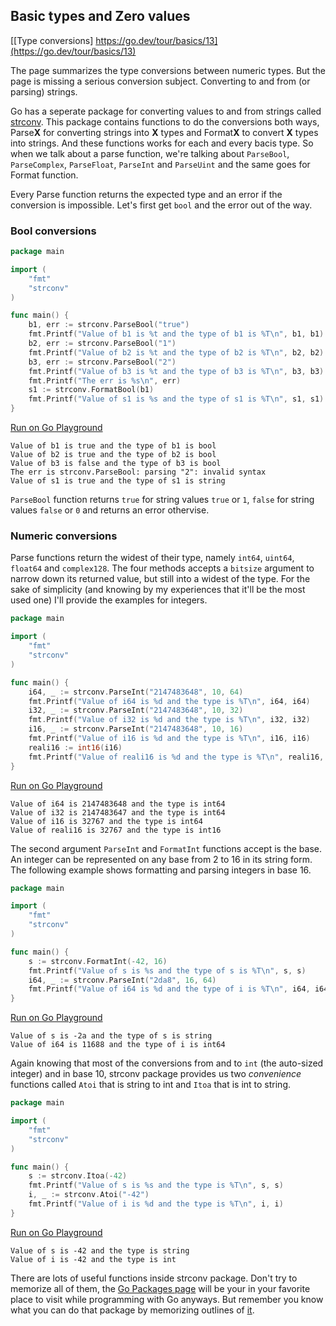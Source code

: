 ## Basic types and Zero values

[[Type conversions] https://go.dev/tour/basics/13](https://go.dev/tour/basics/13)

The page summarizes the type conversions between numeric types. But the page is missing a serious conversion subject. Converting to and from (or parsing) strings.

Go has a seperate package for converting values to and from strings called [strconv](https://pkg.go.dev/strconv). This package contains functions to do the conversions both ways, Parse**X** for converting strings into **X** types and Format**X** to convert **X** types into strings. And these functions works for each and every bacis type. So when we talk about a parse function, we're talking about `ParseBool`, `ParseComplex`, `ParseFloat`, `ParseInt` and `ParseUint` and the same goes for Format function. 

Every Parse function returns the expected type and an error if the conversion is impossible. Let's first get `bool` and the error out of the way. 

### Bool conversions
```go
package main

import (
	"fmt"
	"strconv"
)

func main() {
	b1, err := strconv.ParseBool("true")
	fmt.Printf("Value of b1 is %t and the type of b1 is %T\n", b1, b1)
	b2, err := strconv.ParseBool("1")
	fmt.Printf("Value of b2 is %t and the type of b2 is %T\n", b2, b2)
	b3, err := strconv.ParseBool("2")
	fmt.Printf("Value of b3 is %t and the type of b3 is %T\n", b3, b3)
	fmt.Printf("The err is %s\n", err)
	s1 := strconv.FormatBool(b1)
	fmt.Printf("Value of s1 is %s and the type of s1 is %T\n", s1, s1)
}
```
[Run on Go Playground](https://go.dev/play/p/BnmdO8p24NF)
```
Value of b1 is true and the type of b1 is bool
Value of b2 is true and the type of b2 is bool
Value of b3 is false and the type of b3 is bool
The err is strconv.ParseBool: parsing "2": invalid syntax
Value of s1 is true and the type of s1 is string
```
`ParseBool` function returns `true` for string values `true` or `1`, `false` for string values `false` or `0` and returns an error othervise.

### Numeric conversions
Parse functions return the widest of their type, namely `int64`, `uint64`, `float64` and `complex128`. The four methods accepts a `bitsize` argument to narrow down its returned value, but still into a widest of the type. For the sake of simplicity (and knowing by my experiences that it'll be the most used one) I'll provide the examples for integers.
```go
package main

import (
	"fmt"
	"strconv"
)

func main() {
	i64, _ := strconv.ParseInt("2147483648", 10, 64)
	fmt.Printf("Value of i64 is %d and the type is %T\n", i64, i64)
	i32, _ := strconv.ParseInt("2147483648", 10, 32)
	fmt.Printf("Value of i32 is %d and the type is %T\n", i32, i32)
	i16, _ := strconv.ParseInt("2147483648", 10, 16)
	fmt.Printf("Value of i16 is %d and the type is %T\n", i16, i16)
	reali16 := int16(i16)
	fmt.Printf("Value of reali16 is %d and the type is %T\n", reali16, reali16)
}
```
[Run on Go Playground](https://go.dev/play/p/caw5_efyFut)
```
Value of i64 is 2147483648 and the type is int64
Value of i32 is 2147483647 and the type is int64
Value of i16 is 32767 and the type is int64
Value of reali16 is 32767 and the type is int16
```

The second argument `ParseInt` and `FormatInt` functions accept is the base. An integer can be represented on any base from 2 to 16 in its string form. The following example shows formatting and parsing integers in base 16.
```go
package main

import (
	"fmt"
	"strconv"
)

func main() {
	s := strconv.FormatInt(-42, 16)
	fmt.Printf("Value of s is %s and the type of s is %T\n", s, s)
	i64, _ := strconv.ParseInt("2da8", 16, 64)
	fmt.Printf("Value of i64 is %d and the type of i is %T\n", i64, i64)
}
```
[Run on Go Playground](https://go.dev/play/p/ylO1J1YePVm)
```
Value of s is -2a and the type of s is string
Value of i64 is 11688 and the type of i is int64
```

Again knowing that most of the conversions from and to `int` (the auto-sized integer) and in base 10, strconv package provides us two *convenience* functions called `Atoi` that is string to int and `Itoa` that is int to string.
```go
package main

import (
	"fmt"
	"strconv"
)

func main() {
	s := strconv.Itoa(-42)
	fmt.Printf("Value of s is %s and the type is %T\n", s, s)
	i, _ := strconv.Atoi("-42")
	fmt.Printf("Value of i is %d and the type is %T\n", i, i)
}
```
[Run on Go Playground](https://go.dev/play/p/Davj4OhjfIb)
```
Value of s is -42 and the type is string
Value of i is -42 and the type is int
```

There are lots of useful functions inside strconv package. Don't try to memorize all of them, the [Go Packages page](https://pkg.go.dev/) will be your in your favorite place to visit while programming with Go anyways. But remember you know what you can do that package by memorizing outlines of [it](https://pkg.go.dev/strconv).
